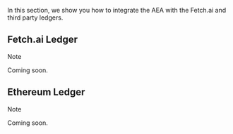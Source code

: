 In this section, we show you how to integrate the AEA with the Fetch.ai and third party ledgers.


## Fetch.ai Ledger

<div class="admonition note">
   <p class="admonition-title">Note</p>
   <p>Coming soon.</p>		
</div>


## Ethereum Ledger

<div class="admonition note">
   <p class="admonition-title">Note</p>
   <p>Coming soon.</p>		
</div>


<br />
